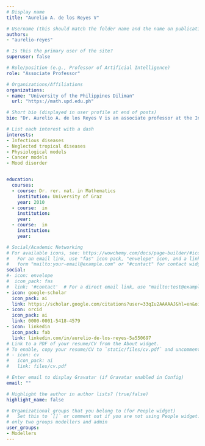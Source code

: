 ```yaml
---
# Display name
title: "Aurelio A. de los Reyes V"

# Username (this should match the folder name and the name on publications)
authors:
- "aurelio-reyes"

# Is this the primary user of the site?
superuser: false

# Role/position (e.g., Professor of Artificial Intelligence)
role: "Associate Professor"

# Organizations/Affiliations
organizations:
- name: "University of the Philippines Diliman"
  url: "https://math.upd.edu.ph"

# Short bio (displayed in user profile at end of posts)
bio: "Dr. Aurelio A. de los Reyes V is an associate professor at the Institute of Mathematics, UP Diliman. He completed his Dr. rer. nat. degree at Karl-Franzens Universität Graz, Austria, under the esteemed guidance of Prof. Em. Franz Kappel. Following that, he pursued postdoctoral training at several institutions such as the Renal Research Institute in New York, Konkuk University in South Korea, the University of Zurich, and the Biozentrum in Switzerland. Dr. de los Reyes held position as a senior researcher at the Biomedical Mathematics group within the Institute for Basic Science in Daejeon, South Korea. His research encompasses a wide range of interests, including modeling biological systems at various scales, from molecular to population levels. He applies optimal control theory and chemical reaction network theory to investigate these systems. Notably, his modeling efforts encompass studying the dynamics of the cardiovascular-respiratory system, developing intervention measures to combat infectious diseases like tuberculosis (TB) and HIV, and devising therapeutic strategies for cancer treatment. "

# List each interest with a dash
interests: 
- Infectious diseases 
- Neglected tropical diseases
- Physiological models 
- Cancer models
- Mood disorder 


education:
  courses:
  - course: Dr. rer. nat. in Mathematics
    institution: University of Graz
    year: 2010
  - course:  in 
    institution: 
    year: 
  - course:  in 
    institution: 
    year: 

# Social/Academic Networking
# For available icons, see: https://wowchemy.com/docs/page-builder/#icons
#   For an email link, use "fas" icon pack, "envelope" icon, and a link in the
#   form "mailto:your-email@example.com" or "#contact" for contact widget.
social:
#- icon: envelope
#  icon_pack: fas
#  link: '#contact'  # For a direct email link, use "mailto:test@example.org".
- icon: google-scholar
  icon_pack: ai
  link: https://scholar.google.com/citations?user=33qIu2AAAAAJ&hl=en&oi=ao
- icon: orcid
  icon_pack: ai
  link: 0000-0001-5418-4579
- icon: linkedin
  icon_pack: fab
  link: linkedin.com/in/aurelio-de-los-reyes-5a550697
# Link to a PDF of your resume/CV from the About widget.
# To enable, copy your resume/CV to `static/files/cv.pdf` and uncomment the lines below.
# - icon: cv
#   icon_pack: ai
#   link: files/cv.pdf

# Enter email to display Gravatar (if Gravatar enabled in Config)
email: ""

# Highlight the author in author lists? (true/false)
highlight_name: false

# Organizational groups that you belong to (for People widget)
#   Set this to `[]` or comment out if you are not using People widget.
# only two groups modellers and admin
user_groups:
- Modellers
---
```



